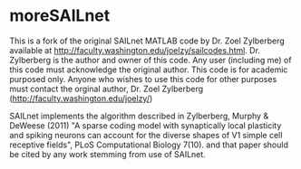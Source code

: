 # moreSAILnet
This is a fork of the original SAILnet MATLAB code by Dr. Zoel Zylberberg available at http://faculty.washington.edu/joelzy/sailcodes.html. Dr. Zylberberg is the author and owner of this code. Any user (including me) of this code must acknowledge the original author. This code is for academic purposed only. Anyone who wishes to use this code for other purposes must contact the orginal author, Dr. Zoel Zylberberg (http://faculty.washington.edu/joelzy/)


SAILnet implements the algorithm described in Zylberberg, Murphy & DeWeese (2011) "A sparse coding model with synaptically local plasticity and spiking neurons can account for the diverse shapes of V1 simple cell receptive fields", PLoS Computational Biology 7(10). and that paper should be cited by any work stemming from use of SAILnet. 

